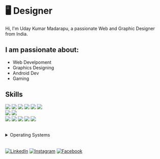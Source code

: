 # 🖥 Designer

Hi, I'm Uday Kumar Madarapu, a passionate Web and Graphic Designer from India.

## I am passionate about:

- Web Develpoment
- Graphics Designing
- Android Dev
- Gaming

## Skills

<img src="https://img.shields.io/badge/HTML5-ff7851" /> <img src="https://img.shields.io/badge/CSS3-44b2fb" /> <img src="https://img.shields.io/badge/JavaScript -ffc742" /> <img src="https://img.shields.io/badge/Bootstrap -563d7c" />
<img src="https://img.shields.io/badge/Wordpress -41b883" />
<img src="https://img.shields.io/badge/Adobe XD -FF0000" />  
<img src="https://img.shields.io/badge/Figma -1cc4b4" />
<img src="https://img.shields.io/badge/JAVA -FF0000" />  
<img src="https://img.shields.io/badge/Illustrator -ff7b19" /> <img src="https://img.shields.io/badge/Photoshop -30a8fe" />
<img src="https://img.shields.io/badge/MS Office -blue" /> <img src="https://img.shields.io/badge/Python -41b883" />
<img src="https://img.shields.io/badge/After Effects -critical" />

</br>
<details>
	<summary>Operating Systems</summary>
	<ul>
		<li>Windows</li>
        <li>Linux</li>
	</ul>
</details>
</br>
</br>
<a href="https://www.linkedin.com/in/uday-kumar-uking/"><img src="https://img.shields.io/badge/LinkedIn-%230077B5.svg?&style=flat-square&logo=linkedin&logoColor=white" alt="LinkedIn"></a>
<a href="https://www.instagram.com/uday_kumar_uking/"><img src="https://img.shields.io/badge/Instagram-%23E4405F.svg?&style=flat-square&logo=instagram&logoColor=white" alt="Instagram"></a>
<a href="https://www.facebook.com/udaykumaruking"><img src="https://img.shields.io/badge/Facebook-%231877F2.svg?&style=flat-square&logo=facebook&logoColor=white" alt="Facebook"></a>
